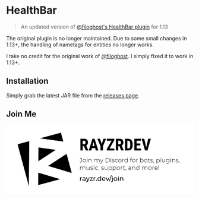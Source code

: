 # HealthBar

> An updated version of [@filoghost's HealthBar plugin](https://github.com/filoghost/HealthBar) for 1.13

The original plugin is no longer maintained. Due to some small changes in 1.13+, the handling of nametags for entities no longer works.

I take no credit for the original work of [@filoghost](https://github.com/filoghost). I simply fixed it to work in 1.13+.

## Installation

Simply grab the latest JAR file from the [releases page](https://github.com/Rayzr522/HealthBar/releases).

## Join Me
[![Discord Badge](https://github.com/Rayzr522/ProjectResources/raw/master/RayzrDev/badge-small.png)](https://discord.io/rayzrdevofficial)
